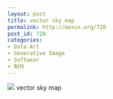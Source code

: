 ```yaml
---
layout: post
title: vector sky map
permalink: http://moxus.org/728
post_id: 728
categories: 
- Data Art
- Generative Image
- Softwear
- 制作
---
```


[![](/images/P1000944_thum.jpg)](http://moxus.org/?page_id=685)
vector sky map